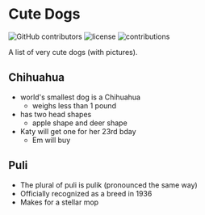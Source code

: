 # Cute Dogs

![GitHub contributors](https://img.shields.io/github/contributors/katycaballeros/cute-dogs.svg?style=flat-square)
![license](https://img.shields.io/github/license/katycaballeros/cute-dogs.svg?style=flat-square)
![contributions](https://img.shields.io/badge/contributions-welcome-brightgreen.svg?style=flat-square)


A list of very cute dogs (with pictures).

## Chihuahua
- world's smallest dog is a Chihuahua
  - weighs less than 1 pound
- has two head shapes
  - apple shape and deer shape
- Katy will get one for her 23rd bday
  - Em will buy

## Puli
- The plural of puli is pulik (pronounced the same way)
- Officially recognized as a breed in 1936
- Makes for a stellar mop
